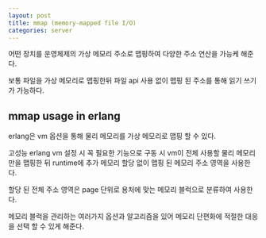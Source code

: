 ```yaml
---
layout: post
title: mmap (memory-mapped file I/O)
categories: server
---
```



어떤 장치를 운영체제의 가상 메모리 주소로 맵핑하여 다양한 주소 연산을 가능케 해준다.

보통 파일을 가상 메모리로 맵핑한뒤 파일 api 사용 없이 맵핑 된 주소를 통해 읽기 쓰기가 가능하다.


## mmap usage in erlang

erlang은 vm 옵션을 통해 물리 메모리를 가상 메모리로 맵핑 할 수 있다.

고성능 erlang vm 설정 시 꼭 필요한 기능으로 구동 시 vm이 전체 사용할 물리 메모리만을 맵핑한 뒤 runtime에 추가 메모리 할당 없이 맵핑 된 메모리 주소 영역을 사용한다.

할당 된 전체 주소 영역은 page 단위로 용처에 맞는 메모리 블럭으로 분류하여 사용한다.

메모리 블럭을 관리하는 여러가지 옵션과 알고리즘을 있어 메모리 단편화에 적절한 대응을 선택 할 수 있게 해준다.





